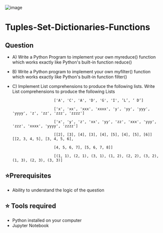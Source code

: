 ![image](https://raw.githubusercontent.com/Ganeshuthiravasagam/Tuples-Set-Dictionaries-Functions/main/Tuple.webp)
# Tuples-Set-Dictionaries-Functions

## Question


- A) Write a Python Program to implement your own myreduce() function which works exactly like Python's built-in function reduce()

- B) Write a Python program to implement your own myfilter() function which works exactly like Python's built-in function filter()

- C) Implement List comprehensions to produce the following lists. Write List comprehensions to produce the following Lists

                         ['A', 'C', 'A', 'D', 'G', 'I', ’L’, ‘ D’]

                         ['x', 'xx', 'xxx', 'xxxx', 'y', 'yy', 'yyy', 'yyyy', 'z', 'zz', 'zzz', 'zzzz']

                         ['x', 'y', 'z', 'xx', 'yy', 'zz', 'xxx', 'yyy', 'zzz', 'xxxx', 'yyyy', 'zzzz']

                         [[2], [3], [4], [3], [4], [5], [4], [5], [6]] [[2, 3, 4, 5], [3, 4, 5, 6],

                         [4, 5, 6, 7], [5, 6, 7, 8]]

                         [(1, 1), (2, 1), (3, 1), (1, 2), (2, 2), (3, 2), (1, 3), (2, 3), (3, 3)]
                         
## ⭐Prerequisites

- Ability to understand the logic of the question

## ⭐ Tools required

-  Python installed on your computer
-  Jupyter Notebook
